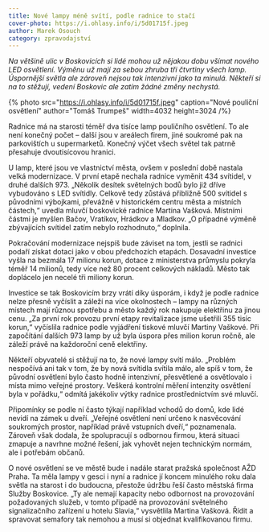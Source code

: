 ```yaml
---
title: Nové lampy méně svítí, podle radnice to stačí
cover-photo: https://i.ohlasy.info/i/5d01715f.jpeg
author: Marek Osouch
category: zpravodajství
---
```


*Na většině ulic v Boskovicích si lidé mohou už nějakou dobu všímat nového LED osvětlení. Výměnu už mají za sebou zhruba tři čtvrtiny všech lamp. Úspornější světla ale zároveň nejsou tak intenzivní jako ta minulá. Někteří si na to stěžují, vedení Boskovic ale zatím žádné změny nechystá.*

{% photo src="https://i.ohlasy.info/i/5d01715f.jpeg" caption="Nové pouliční osvětlení" author="Tomáš Trumpeš" width=4032 height=3024 /%}

Radnice má na starosti téměř dva tisíce lamp pouličního osvětlení. To ale není konečný počet – další jsou v areálech firem, jiné soukromé pak na parkovištích u supermarketů. Konečný výčet všech světel tak patrně přesahuje dvoutisícovou hranici.

U lamp, které jsou ve vlastnictví města, ovšem v poslední době nastala velká modernizace. V první etapě nechala radnice vyměnit 434 svítidel, v druhé dalších 973\. „Několik desítek světelných bodů bylo již dříve vybudováno s LED svítidly. Celkově tedy zůstává přibližně 500 svítidel s původními výbojkami, převážně v historickém centru města a místních částech,“ uvedla mluvčí boskovické radnice Martina Vašková. Místními částmi je myšlen Bačov, Vratíkov, Hrádkov a Mladkov. „O případné výměně zbývajících svítidel zatím nebylo rozhodnuto,“ doplnila.

Pokračování modernizace nejspíš bude záviset na tom, jestli se radnici podaří získat dotaci jako v obou předchozích etapách. Dosavadní investice vyšla na bezmála 17 milionu korun, dotace z ministerstva průmyslu pokryla téměř 14 milionů, tedy více než 80 procent celkových nákladů. Město tak doplácelo jen necelé tři miliony korun.

Investice se tak Boskovicím brzy vrátí díky úsporám, i když je podle radnice nelze přesně vyčíslit a záleží na více okolnostech – lampy na různých místech mají různou spotřebu a město každý rok nakupuje elektřinu za jinou cenu. „Za první rok provozu první etapy revitalizace jsme ušetřili 355 tisíc korun,“ vyčíslila radnice podle vyjádření tiskové mluvčí Martiny Vaškové. Při započítání dalších 973 lamp by už byla úspora přes milion korun ročně, ale záleží právě na každoroční ceně elektřiny.

Někteří obyvatelé si stěžují na to, že nové lampy svítí málo. „Problém nespočívá ani tak v tom, že by nová svítidla svítila málo, ale spíš v tom, že původní osvětlení bylo často hodně intenzivní, přesvětlené a osvětlovalo i místa mimo veřejné prostory. Veškerá kontrolní měření intenzity osvětlení byla v pořádku,“ odmítá jakékoliv výtky radnice prostřednictvím své mluvčí.

Připomínky se podle ní často týkají například vchodů do domů, kde lidé nevidí na zámek u dveří. „Veřejné osvětlení není určeno k nasvěcování soukromých prostor, například právě vstupních dveří,“ poznamenala. Zároveň však dodala, že spolupracují s odbornou firmou, která situaci zmapuje a navrhne možné řešení, jak vyhovět nejen technickým normám, ale i potřebám občanů.

O nové osvětlení se ve městě bude i nadále starat pražská společnost AŽD Praha. Ta měla lampy v gesci i nyní a radnice jí koncem minulého roku dala světla na starost i do budoucna, přestože údržbu řeší často městská firma Služby Boskovice. „Ty ale nemají kapacity nebo odbornost na provozování požadovaných služeb, v tomto případě na provozování světelného signalizačního zařízení u hotelu Slavia,“ vysvětlila Martina Vašková. Řídit a spravovat semafory tak nemohou a musí si objednat kvalifikovanou firmu.